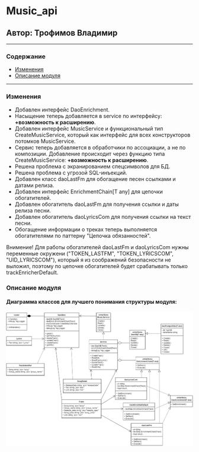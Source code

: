 #  Music_api #
## Автор: Трофимов Владимир ##
---
### Содержание ###
- [Изменения](#изменения)
- [Описание модуля](#описание-модуля)
---
### Изменения ###
- Добавлен интерфейс DaoEnrichment.
- Насыщение теперь добавляется в service по интерфейсу: **+возможность к расширению**.
- Добавлен интерфейс MusicService и функциональный тип CreateMusicService, который как интерфейс для всех конструкторов потомков MusicService.
- Сервис теперь добавляется в обработчики по ассоциации, а не по композиции. Добавление происходит через функцию типа CreateMusicService: **+возможность к расширению**.
- Решена проблема с экранированием спецсимволов для БД.
- Решена проблема с угрозой SQL-инъекций.
- Добавлен класс daoLastFm для обогащение песен ссылками и датами релиза.
- Добавлен интерфейс EnrichmentChain[T any] для цепочки обогатителей.
- Добавлен обогатитель daoLastFm для получения ссылки и даты релиза песни.
- Добавлен обогатитель daoLyricsCom для получения ссылки на текст песни.
- Обогащение информации о треках теперь выполняется обогатителями по паттерну "Цепочка обязанностей".

Внимение! Для работы обогатителей daoLastFm и daoLyricsCom нужны переменные окружени ("TOKEN_LASTFM", "TOKEN_LYRICSCOM", "UID_LYRICSCOM"), который я из соображений безопасности не выложил, поэтому по цепочке обогатителей будет срабатывать только trackEnricherDefault.

### Описание модуля ###
#### Диаграмма классов для лучшего понимания структуры модуля: ####
![1](https://github.com/Vladimir220/music_api/blob/main/pics/class_diagram.jpg)

